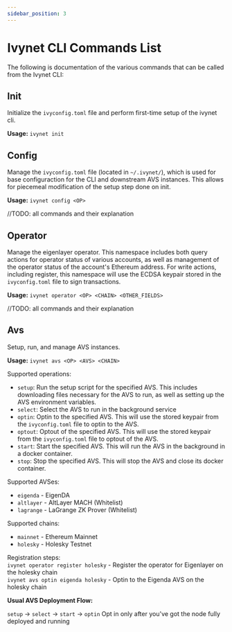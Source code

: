 ```yaml
---
sidebar_position: 3
---
```


# Ivynet CLI Commands List

The following is documentation of the various commands that can be called from the Ivynet CLI:

## Init

Initialize the `ivyconfig.toml` file and perform first-time setup of the ivynet cli.

**Usage:**
`ivynet init`

## Config

Manage the `ivyconfig.toml` file (located in `~/.ivynet/`), which is used for base configuraction for the CLI and downstream AVS instances. This allows for piecemeal modification of the setup step done on init.

**Usage:**
`ivynet config <OP>`

//TODO: all commands and their explanation

## Operator

Manage the eigenlayer operator. This namespace includes both query actions for operator status of various accounts, as well as management of the operator status of the account's Ethereum address. For write actions, including register, this namespace will use the ECDSA keypair stored in the `ivyconfig.toml` file to sign transactions.

**Usage:**
`ivynet operator <OP> <CHAIN> <OTHER_FIELDS>`

//TODO: all commands and their explanation

## Avs

Setup, run, and manage AVS instances.

**Usage:**
`ivynet avs <OP> <AVS> <CHAIN>`

Supported operations:

- `setup`: Run the setup script for the specified AVS. This includes downloading files necessary for the AVS to run, as well as setting up the AVS environment variables.
- `select`: Select the AVS to run in the background service
- `optin`: Optin to the specified AVS. This will use the stored keypair from the `ivyconfig.toml` file to optin to the AVS.
- `optout`: Optout of the specified AVS. This will use the stored keypair from the `ivyconfig.toml` file to optout of the AVS.
- `start`: Start the specified AVS. This will run the AVS in the background in a docker container.
- `stop`: Stop the specified AVS. This will stop the AVS and close its docker container.

Supported AVSes:

- `eigenda` - EigenDA
- `altlayer` - AltLayer MACH (Whitelist)
- `lagrange` - LaGrange ZK Prover (Whitelist)

Supported chains:

- `mainnet` - Ethereum Mainnet
- `holesky` - Holesky Testnet

Registration steps: <br />
`ivynet operator register holesky` - Register the operator for Eigenlayer on the holesky chain <br />
`ivynet avs optin eigenda holesky` - Optin to the Eigenda AVS on the holesky chain

**Usual AVS Deployment Flow:**

`setup` -> `select` -> `start` -> `optin`
Opt in only after you've got the node fully deployed and running
